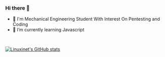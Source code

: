 ### Hi there 👋
<!--

**Linuxinet/Linuxinet** is a ✨ _special_ ✨ repository because its `README.md` (this file) appears on your GitHub profile.

Here are some ideas to get you started:
-->
- 🔭 I'm Mechanical Engineering Student With Interest On Pentesting and Coding
- 🌱 I’m currently learning Javascript


<br>

[![Linuxinet's GitHub stats](https://github-readme-stats.vercel.app/api?username=Linuxinet&show_icons=true&theme=radical)](https://github.com/anuraghazra/github-readme-stats)
